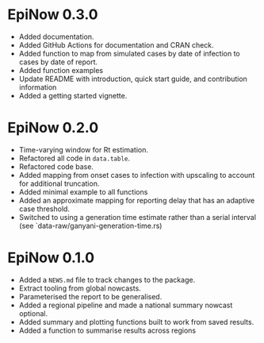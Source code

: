 # EpiNow 0.3.0

* Added documentation.
* Added GitHub Actions for documentation and CRAN check.
* Added function to map from simulated cases by date of infection to cases by date of report.
* Added function examples
* Update README with introduction, quick start guide, and contribution information
* Added a getting started vignette.

# EpiNow 0.2.0 

* Time-varying window for Rt estimation.
* Refactored all code in `data.table`.
* Refactored code base.
* Added mapping from onset cases to infection with upscaling to account for additional truncation.
* Added minimal example to all functions
* Added an approximate mapping for reporting delay that has an adaptive case threshold.
* Switched to using a generation time estimate rather than a serial interval (see `data-raw/ganyani-generation-time.rs)

# EpiNow 0.1.0

* Added a `NEWS.md` file to track changes to the package.
* Extract tooling from global nowcasts.
* Parameterised the report to be generalised.
* Added a regional pipeline and made a national summary nowcast optional.
* Added summary and plotting functions built to work from saved results.
* Added a function to summarise results across regions